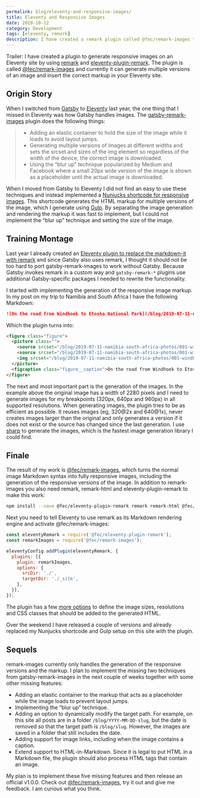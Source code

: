 ```yaml
---
permalink: blog/eleventy-and-responsive-images/
title: Eleventy and Responsive Images
date: 2020-10-12
category: Development
tags: [eleventy, remark]
description: I have created a remark plugin called @fec/remark-images that can be used with Eleventy to automatically generate responsive images.
---
```

Trailer: I have created a plugin to generate responsive images on an Eleventy site by using [remark](https://remark.js.org) and [eleventy-plugin-remark](https://github.com/florianeckerstorfer/eleventy-plugin-remark). The plugin is called [@fec/remark-images](#) and currently it can generate multiple versions of an image and insert the correct markup in your Eleventy site.

## Origin Story

When I switched from [Gatsby](https://www.gatsbyjs.com) to [Eleventy](https://www.11ty.dev) last year, the one thing that I missed in Eleventy was how Gatsby handles images. The [gatsby-remark-images](https://www.gatsbyjs.com/plugins/gatsby-remark-images/) plugin does the following things:

> - Adding an elastic container to hold the size of the image while it loads to avoid layout jumps.
> - Generating multiple versions of images at different widths and sets the srcset and sizes of the img element so regardless of the width of the device, the correct image is downloaded.
> - Using the “blur up” technique popularized by Medium and Facebook where a small 20px wide version of the image is shown as a placeholder until the actual image is downloaded.

When I moved from Gatsby to Eleventy I did not find an easy to use these techniques and instead implemented a [Nunjucks shortcode for responsive images](https://github.com/florianeckerstorfer/florian.ec/blob/3a2e714e2c7b8ecc8e942953ab63beb7e640812d/src/shortcodes/responsiveImg.js). This shortcode generates the HTML markup for multiple versions of the image, which I generate using [Gulp](https://github.com/florianeckerstorfer/florian.ec/blob/685d2dd498008e2ad502a71d27287a0081d666ce/gulpfile.js). By separating the image generation and rendering the markup it was fast to implement, but I could not implement the “blur up” technique and setting the size of the image.

## Training Montage

Last year I already created an [Eleventy plugin to replace the markdown-it with remark](https://github.com/florianeckerstorfer/eleventy-plugin-remark) and since Gatsby also uses remark, I thought it should not be too hard to port gatsby-remark-images to work without Gatsby. Because Gatsby invokes remark in a custom way and `gatsby-remark-*` plugins use additional Gatsby-specific packages I needed to rewrite the functionality.

I started with implementing the generation of the responsive image markup. In my post on my trip to Namibia and South Africa I have the following Markdown:

```md
![On the road from Windhoek to Etosha National Park](/blog/2019-07-11-namibia-south-africa-photos/001-windhoek-etosha.jpg "On the road from Windhoek to Etosha National Park.")
```

Which the plugin turns into:

```html
<figure class="figure">
  <picture class="">
    <source srcset="/blog/2019-07-11-namibia-south-africa-photos/001-windhoek-etosha-960.jpg, /blog/2019-07-11-namibia-south-africa-photos/001-windhoek-etosha-1920.jpg 2x" media="(min-width: 960px)">
    <source srcset="/blog/2019-07-11-namibia-south-africa-photos/001-windhoek-etosha-640.jpg, /blog/2019-07-11-namibia-south-africa-photos/001-windhoek-etosha-1280.jpg 2x, /blog/2019-07-11-namibia-south-africa-photos/001-windhoek-etosha-1920.jpg 3x" media="(min-width: 640px)">
    <img srcset="/blog/2019-07-11-namibia-south-africa-photos/001-windhoek-etosha-320.jpg, /blog/2019-07-11-namibia-south-africa-photos/001-windhoek-etosha-640.jpg 2x, /blog/2019-07-11-namibia-south-africa-photos/001-windhoek-etosha-960.jpg 3x" src="/blog/2019-07-11-namibia-south-africa-photos/001-windhoek-etosha-320.jpg" alt="On the road from Windhoek to Etosha National Park" class="" loading="lazy">
  </picture>
  <figcaption class="figure__caption">On the road from Windhoek to Etosha National Park.</figcaption>
</figure>
```

The next and most important part is the generation of the images. In the example above the original image has a width of 2280 pixels and I need to generate images for my breakpoints (320px, 640px and 960px) in all supported resolutions. When generating images, the plugin tries to be as efficient as possible. It reuses images (eg, 320@2x and 640@1x), never creates images larger than the original and only generates a version if it does not exist or the source has changed since the last generation. I use [sharp](https://github.com/lovell/sharp) to generate the images, which is the fastest image generation library I could find.

## Finale

The result of my work is [@fec/remark-images](https://github.com/florianeckerstorfer/remark-images), which turns the normal image Markdown syntax into fully responsive images, including the generation of the responsive versions of the image. In addition to remark-images you also need remark, remark-html and eleventy-plugin-remark to make this work:

```bash
npm install --save @fec/eleventy-plugin-remark remark remark-html @fec/remark-images
```

Next you need to tell Eleventy to use remark as its Markdown rendering engine and activate @fec/remark-images:

```js
const eleventyRemark = require('@fec/eleventy-plugin-remark');
const remarkImages = require('@fec/remark-images');

eleventyConfig.addPlugin(eleventyRemark, {
  plugins: [{
    plugin: remarkImages,
    options: {
      srcDir: './',
      targetDir: './_site',
    },
  }],
});
```

The plugin has a few [more options](https://github.com/florianeckerstorfer/remark-images#options) to define the image sizes, resolutions and CSS classes that should be added to the generated HTML. 

Over the weekend I have released a couple of versions and already replaced my Nunjucks shortcode and Gulp setup on this site with the plugin.

## Sequels

remark-images currently only handles the generation of the responsive versions and the markup. I plan to implement the missing two techniques from gatsby-remark-images in the next couple of weeks together with some other missing features:

- Adding an elastic container to the markup that acts as a placeholder while the image loads to prevent layout jumps.
- Implementing the “blur up” technique.
- Adding an option to dynamically modify the target path. For example, on this site all posts are in a folder `/blog/YYYY-MM-DD-slug`, but the date is removed so that the target path is `/blog/slug`. However, the images are saved in a folder that still includes the date.
- Adding support for image links, including when the image contains a caption.
- Extend support to HTML-in-Markdown. Since it is legal to put HTML in a Markdown file, the plugin should also process HTML tags that contain an image.

My plan is to implement these five missing features and then release an official v1.0.0. Check out [@fec/remark-images](https://github.com/florianeckerstorfer/remark-images), try it out and give me feedback. I am curious what you think.
